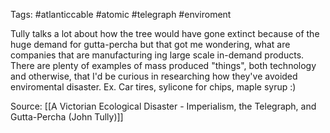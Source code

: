 Tags: #atlanticcable #atomic #telegraph #enviroment

Tully talks a lot about how the tree would have gone extinct because of the huge demand for gutta-percha but that got me wondering, what are companies that are manufacturing ing large scale in-demand products. There are plenty of examples of mass produced "things", both technology and otherwise, that I'd be curious in researching how they've avoided enviromental disaster. Ex. Car tires, sylicone for chips, maple syrup :) 

Source:
[[A Victorian Ecological Disaster - Imperialism, the Telegraph, and Gutta-Percha (John Tully)]]